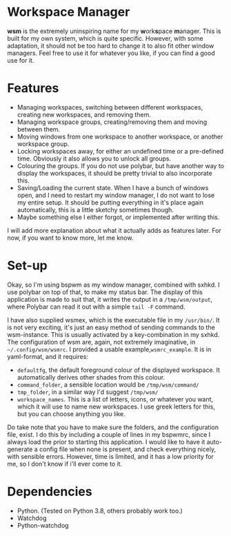 Workspace Manager
===

**wsm** is the extremely uninspiring name for my **w**ork**s**pace **m**anager. This is built for my own system, which is quite specific. However, with some adaptation, it should not be too hard to change it to also fit other window managers. Feel free to use it for whatever you like, if you can find a good use for it.


Features
========

- Managing workspaces, switching between different workspaces, creating new workspaces, and removing them.
- Managing workspace groups, creating/removing them and moving between them.
- Moving windows from one workspace to another workspace, or another workspace group.
- Locking workspaces away, for either an undefined time or a pre-defined time. Obviously it also allows you to unlock all groups.
- Colouring the groups. If you do not use polybar, but have another way to display the workspaces, it should be pretty trivial to also incorporate this.
- Saving/Loading the current state. When I have a bunch of windows open, and I need to restart my window manager, I do not want to lose my entire setup. It should be putting everything in it's place again automatically, this is a little sketchy sometimes though.
- Maybe something else I either forgot, or implemented after writing this.

I will add more explanation about what it actually adds as features later. For now, if you want to know more, let me know.


Set-up
======

Okay, so I'm using bspwm as my window manager, combined with sxhkd. I use polybar on top of that, to make my status bar. 
The display of this application is made to suit that, it writes the output in a `/tmp/wsm/output`, where Polybar can read it out with a simple `tail -F` command. 

I have also supplied wsmex, which is the executable file in my `/usr/bin/`. It is not very exciting, it's just an easy method of sending commands to the wsm-instance. This is usually activated by a key-combination in my sxhkd.
The configuration of wsm are, again, not extremely imaginative, in `~/.config/wsm/wsmrc`. I provided a usable example,`wsmrc_example`. It is in yaml-format, and it requires:
- `defaultfg`, the default foreground colour of the displayed workspace. It automatically derives other shades from this colour.
- `command_folder`, a sensible location would be `/tmp/wsm/command/`
- `tmp_folder`, in a similar way I'd suggest `/tmp/wsm/`
- `workspace_names`. This is a list of letters, icons, or whatever you want, which it will use to name new workspaces. I use greek letters for this, but you can choose anything you like.



Do take note that you have to make sure the folders, and the configuration file, exist. I do this by including a couple of lines in my bspwmrc, since I always load the prior to starting this application.
I would like to have it auto-generate a config file when none is present, and check everything nicely, with sensible errors. However, time is limited, and it has a low priority for me, so I don't know if i'll ever come to it. 

Dependencies
============

- Python. (Tested on Python 3.8, others probably work too.)
- Watchdog
- Python-watchdog
